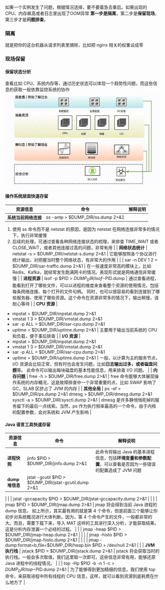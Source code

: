 如果一个实例发生了问题，根据情况选择，要不要着急去重启。如果出现的CPU、内存飙高或者日志里出现了OOM异常
**第一步是隔离**，第二步是**保留现场**，第三步才是**问题排查**。
### 隔离
就是把你的这台机器从请求列表里摘除，比如把 nginx 相关的权重设成零
### 现场保留
#### 保留状态分析
查看比如 CPU、系统内存等，通过历史状态可以体现一个趋势性问题，而这些信息的获取一般依靠监控系统的协作
![img.png](生产环境问题定位方法论/img.png)
#### 操作系统层面快速存留
| **资源信息** | **命令** | **解释说明** |
| --- | --- | --- |
| **系统当前网络连接** | ss -antp > $DUMP_DIR/ss.dump 2>&1 | 
1. 使用 ss 命令而不是 netstat 的原因，是因为 netstat 在网络连接非常多的情况下，执行非常缓慢
2. 后续的处理，可通过查看各种网络连接状态的梳理，来排查 TIME_WAIT 或者 CLOSE_WAIT，或者其他连接过高的问题，非常有用
 |
| **网络状态统计** | netstat -s > $DUMP_DIR/netstat-s.dump 2>&1 | 它能够按照各个协议进行统计输出，对把握当时整个网络状态，有非常大的作用 |
|  | sar -n DEV 1 2 > $DUMP_DIR/sar-traffic.dump 2>&1 | 在一些速度非常高的模块上，比如 Redis、Kafka，就经常发生跑满网卡的情况。表现形式就是网络通信非常缓慢 |
| **进程资源** | lsof -p $PID > $DUMP_DIR/lsof-$PID.dump | 通过查看进程，能看到打开了哪些文件，可以以进程的维度来查看整个资源的使用情况，包括每条网络连接、每个打开的文件句柄。
同时，也可以很容易的看到连接到了哪些服务器、使用了哪些资源。这个命令在资源非常多的情况下，输出稍慢，请耐心等待 |
| **CPU 资源** | 
- mpstat > $DUMP_DIR/mpstat.dump 2>&1
- vmstat 1 3 > $DUMP_DIR/vmstat.dump 2>&1
- sar -p ALL  > $DUMP_DIR/sar-cpu.dump  2>&1
- uptime > $DUMP_DIR/uptime.dump 2>&1
 | 主要用于输出当前系统的 CPU 和负载，便于事后排查 |
| **I/O 资源** | 
- mpstat > $DUMP_DIR/mpstat.dump 2>&1
- vmstat 1 3 > $DUMP_DIR/vmstat.dump 2>&1
- sar -p ALL  > $DUMP_DIR/sar-cpu.dump  2>&1
- uptime > $DUMP_DIR/uptime.dump 2>&1
 | 一般，以计算为主的服务节点，I/O 资源会比较正常，但有时也会发生问题，比如**日志输出过多，或者磁盘问题**等。
此命令可以输出每块磁盘的基本性能信息，用来排查 I/O 问题。 |
| **内存问题** | free -h > $DUMP_DIR/free.dump 2>&1 | free 命令能够大体展现操作系统的内存概况，这是故障排查中一个非常重要的点，比如 SWAP 影响了 GC，SLAB 区挤占了 JVM 的内存 |
| **其他全局** | ps -ef > $DUMP_DIR/ps.dump 2>&1
dmesg > $DUMP_DIR/dmesg.dump 2>&1
sysctl -a > $DUMP_DIR/sysctl.dump 2>&1 | dmesg 是许多静悄悄死掉的服务留下的最后一点线索。当然，ps 作为执行频率最高的一个命令，由于内核的配置参数，会对系统和 JVM 产生影响 |

#### Java 语言工具快速存留
| **资源信息** | **命令** | **解释说明** |
| --- | --- | --- |
| **进程快照** | jinfo $PID > $DUMP_DIR/jinfo.dump 2>&1 | 此命令将输出 Java 的基本进程信息，包括**环境变量和参数配置**，可以查看是否因为一些错误的配置造成了 JVM 问题 |
| **dump 堆信息** | jstat -gcutil $PID > $DUMP_DIR/jstat-gcutil.dump 2>&1 | 
 |
|  | jstat -gccapacity $PID > $DUMP_DIR/jstat-gccapacity.dump 2>&1 |  |
|  | jmap $PID > $DUMP_DIR/jmap.dump 2>&1 | jmap 将会得到当前 Java 进程的 dump 信息。
如上所示，其实最有用的就是第 4 个命令，但是前面三个能够让你初步对系统概况进行大体判断。因为，第 4 个命令产生的文件，一般都非常的大。而且，需要下载下来，导入 MAT 这样的工具进行深入分析，才能获取结果。这是分析内存泄漏一个必经的过程。 |
|  | jmap -heap $PID > $DUMP_DIR/jmap-heap.dump 2>&1 |  |
|  | jmap -histo $PID > $DUMP_DIR/jmap-histo.dump 2>&1 |  |
|  | jmap -dump:format=b,file=$DUMP_DIR/heap.bin $PID > /dev/null  2>&1 |  |
| **JVM 执行栈** | jstack $PID > $DUMP_DIR/jstack.dump 2>&1 | jstack 将会获取当时的执行栈。一般会多次取值，我们这里取一次即可。这些信息非常有用，能够还原 Java 进程中的线程情况。 |
|  | top -Hp $PID -b -n 1 -c >  $DUMP_DIR/top-$PID.dump 2>&1 | 为了能够得到更加精细的信息，我们使用 top 命令，来获取进程中所有线程的 CPU 信息，这样，就可以看到资源到底耗费在什么地方了 |


